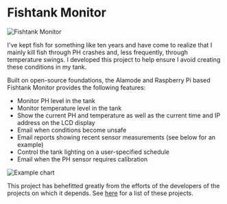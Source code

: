 # Fishtank Monitor
![Fishtank Monitor](/../master/fishtank_monitor/fishtank_monitor.jpg?raw=true "Fishtank Monitor")

I've kept fish for something like ten years and have come to realize that I mainly kill fish through PH crashes and, less frequently, through temperature swings.  I developed this project to help ensure I avoid creating these conditions in my tank.

Built on open-source foundations, the Alamode and Raspberry Pi based Fishtank Monitor provides the following features:
* Monitor PH level in the tank
* Monitor temperature level in the tank
* Show the current PH and temperature as well as the current time and IP address on the LCD display
* Email when conditions become unsafe
* Email reports showing recent sensor measurements (see below for an example)
* Control the tank lighting on a user-specified schedule
* Email when the PH sensor requires calibration

![Example chart](/../master/fishtank_monitor/chart_example.png?raw=true "Example Chart")

This project has behefitted greatly from the efforts of the developers of the projects on which it depends.  See [here](http://edwillis.github.io/FishtankMonitor/index.html) for a list of these projects.  
